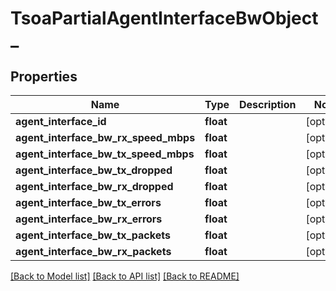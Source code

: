 # TsoaPartialAgentInterfaceBwObject_

## Properties
Name | Type | Description | Notes
------------ | ------------- | ------------- | -------------
**agent_interface_id** | **float** |  | [optional] 
**agent_interface_bw_rx_speed_mbps** | **float** |  | [optional] 
**agent_interface_bw_tx_speed_mbps** | **float** |  | [optional] 
**agent_interface_bw_tx_dropped** | **float** |  | [optional] 
**agent_interface_bw_rx_dropped** | **float** |  | [optional] 
**agent_interface_bw_tx_errors** | **float** |  | [optional] 
**agent_interface_bw_rx_errors** | **float** |  | [optional] 
**agent_interface_bw_tx_packets** | **float** |  | [optional] 
**agent_interface_bw_rx_packets** | **float** |  | [optional] 

[[Back to Model list]](../README.md#documentation-for-models) [[Back to API list]](../README.md#documentation-for-api-endpoints) [[Back to README]](../README.md)

